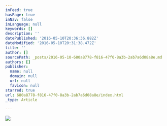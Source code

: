 ```yaml
---
inFeed: true
hasPage: true
inNav: false
inLanguage: null
keywords: []
description: ''
datePublished: '2016-05-10T20:36:36.882Z'
dateModified: '2016-05-10T20:31:38.472Z'
title: ''
author: []
sourcePath: _posts/2016-05-10-680a8778-f816-47f0-8a3b-2ab7a6d08a8e.md
authors: []
publisher:
  name: null
  domain: null
  url: null
  favicon: null
starred: true
url: 680a8778-f816-47f0-8a3b-2ab7a6d08a8e/index.html
_type: Article

---
```

![](https://the-grid-user-content.s3-us-west-2.amazonaws.com/f67e25eb-56a5-4061-843d-bdce9bd0a58b.jpg)